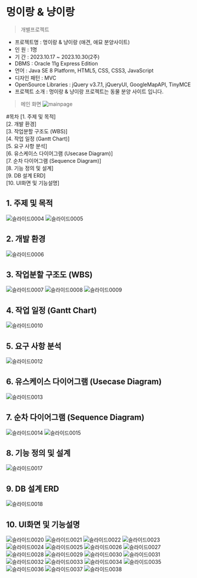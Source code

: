 멍이랑 & 냥이랑
==============
> 개별프로젝트

- 프로젝트명 : 멍이랑 & 냥이랑 (애견, 애묘 분양사이트) <br>
- 인 원 : 1명 <br>
- 기 간 : 2023.10.17 ~ 2023.10.30(2주) <br>
- DBMS : Oracle 11g Express Edition <br>
- 언어 : Java SE 8 Platform, HTML5, CSS, CSS3, JavaScript <br>
- 디자인 패턴 : MVC <br>
- OpenSource Libraries : jQuery v3.7.1, jQueryUI, GoogleMapAPI, TinyMCE <br>
- 프로젝트 소개 : 멍이랑 & 냥이랑 프로젝트는 동물 분양 사이트 입니다. <br>

> 메인 화면
![mainpage](https://github.com/Yubin0908/animal_Project/assets/127021788/1e2e0349-deda-4d48-84e6-d5e4bcd50c6f)

#목차
[1. 주제 및 목적]<br>
[2. 개발 환경]<br>
[3. 작업분할 구조도 (WBS)]<br>
[4. 작업 일정 (Gantt Chart)]<br>
[5. 요구 사항 분석]<br>
[6. 유스케이스 다이어그램 (Usecase Diagram)]<br>
[7. 순차 다이어그램 (Sequence Diagram)]<br>
[8. 기능 정의 및 설계]<br>
[9. DB 설계 ERD]<br>
[10. UI화면 및 기능설명]<br>

## 1. 주제 및 목적
![슬라이드0004](https://github.com/Yubin0908/animal_Project/assets/127021788/d9339c6a-0dd4-4f74-8b23-2622cff32ad2)
![슬라이드0005](https://github.com/Yubin0908/animal_Project/assets/127021788/92d788e8-5829-4028-8235-755005b44e57)

## 2. 개발 환경
![슬라이드0006](https://github.com/Yubin0908/animal_Project/assets/127021788/334fa671-5fcf-4392-8a93-0122a306129f)

## 3. 작업분할 구조도 (WBS)
![슬라이드0007](https://github.com/Yubin0908/animal_Project/assets/127021788/d016b01b-e54a-4042-916a-a44ee12e6f22)
![슬라이드0008](https://github.com/Yubin0908/animal_Project/assets/127021788/bd14f6bd-a6f0-43bd-a024-74ca73dbe98c)
![슬라이드0009](https://github.com/Yubin0908/animal_Project/assets/127021788/467499f2-6b6e-4a24-bf28-ab58cb81900c)

## 4. 작업 일정 (Gantt Chart)
![슬라이드0010](https://github.com/Yubin0908/animal_Project/assets/127021788/79c64c3b-f0d1-4016-ad2f-b425aa40a4cc)

## 5. 요구 사항 분석
![슬라이드0012](https://github.com/Yubin0908/animal_Project/assets/127021788/3c903e18-15f7-4fdb-998c-9c57a821a5a6)

## 6. 유스케이스 다이어그램 (Usecase Diagram)
![슬라이드0013](https://github.com/Yubin0908/animal_Project/assets/127021788/99fde991-d519-402c-8aa1-b787f23f9450)

## 7. 순차 다이어그램 (Sequence Diagram)
![슬라이드0014](https://github.com/Yubin0908/animal_Project/assets/127021788/90ebeba9-aded-4fb1-9bc0-0f0a7ff7f259)
![슬라이드0015](https://github.com/Yubin0908/animal_Project/assets/127021788/7c6f5c0c-7679-44c7-b8ef-a3a524ca312b)

## 8. 기능 정의 및 설계
![슬라이드0017](https://github.com/Yubin0908/animal_Project/assets/127021788/1010708f-026f-4a63-9604-41adaa5b5907)

## 9. DB 설계 ERD
![슬라이드0018](https://github.com/Yubin0908/animal_Project/assets/127021788/576dd42d-664c-49e7-b550-8258fa1884b1)

## 10. UI화면 및 기능설명
![슬라이드0020](https://github.com/Yubin0908/animal_Project/assets/127021788/1c34476f-4001-42b5-9ab1-51d11f0c1a4c)
![슬라이드0021](https://github.com/Yubin0908/animal_Project/assets/127021788/62c770a5-1723-467d-9c02-6a9210930381)
![슬라이드0022](https://github.com/Yubin0908/animal_Project/assets/127021788/6e2fbec3-2a56-4078-ad88-28b416142da3)
![슬라이드0023](https://github.com/Yubin0908/animal_Project/assets/127021788/85c0b635-2257-417f-863d-f26619f8cb09)
![슬라이드0024](https://github.com/Yubin0908/animal_Project/assets/127021788/15086d02-ac00-4a85-8da1-1c6ec3cf280d)
![슬라이드0025](https://github.com/Yubin0908/animal_Project/assets/127021788/9670e962-8b75-41b8-a09a-3c5a00325706)
![슬라이드0026](https://github.com/Yubin0908/animal_Project/assets/127021788/5aaace7b-e13d-49a4-b576-6b6a93545575)
![슬라이드0027](https://github.com/Yubin0908/animal_Project/assets/127021788/3a9ba280-ba45-4396-aeb3-6e97059332c1)
![슬라이드0028](https://github.com/Yubin0908/animal_Project/assets/127021788/468e51db-3808-4681-9470-449582ed2b07)
![슬라이드0029](https://github.com/Yubin0908/animal_Project/assets/127021788/21af4a82-a191-445e-8acc-ecc513e82812)
![슬라이드0030](https://github.com/Yubin0908/animal_Project/assets/127021788/59ee604e-881c-48ba-b649-5b4d53278199)
![슬라이드0031](https://github.com/Yubin0908/animal_Project/assets/127021788/da870b80-f5b7-4af6-a346-2c14ff71a238)
![슬라이드0032](https://github.com/Yubin0908/animal_Project/assets/127021788/0c1476c3-875b-4b0c-add3-fbc6bf9bc985)
![슬라이드0033](https://github.com/Yubin0908/animal_Project/assets/127021788/85ef6a9a-58ba-4030-aba4-1abbe3819866)
![슬라이드0034](https://github.com/Yubin0908/animal_Project/assets/127021788/23868aea-b272-48a7-b43b-1786f555e923)
![슬라이드0035](https://github.com/Yubin0908/animal_Project/assets/127021788/ac229356-887d-4451-97ff-6a0c6ed85912)
![슬라이드0036](https://github.com/Yubin0908/animal_Project/assets/127021788/42e14f80-1f0b-480e-85e4-8adfc9b8c2fb)
![슬라이드0037](https://github.com/Yubin0908/animal_Project/assets/127021788/3614cbec-c757-46c6-b869-d4da7bd04bde)
![슬라이드0038](https://github.com/Yubin0908/animal_Project/assets/127021788/81cc0ec4-195d-4e9b-9a85-127df5d0dfda)
